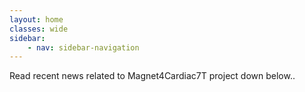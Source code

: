 ```yaml
---
layout: home
classes: wide
sidebar:
    - nav: sidebar-navigation
---
```


<p>Read recent news related to Magnet4Cardiac7T project down below..</p>